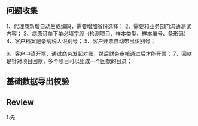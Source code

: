 ## 问题收集
1、代理商新增自动生成编码，需要增加省份选择；
2、需要和业务部门沟通测试内容；
3、病原订单下单必填字段（检测项目、样本类型、样本编号、条形码）
4、客户档案记录纳税人识别号；
5、客户开票自动带出识别号；

6、客户申请开票，通过商务发起对账，然后财务审核通过后才能开票；
7、回款是针对项目回款，多个项目可以组成一个回款的目录；

## 基础数据导出校验
## Review
1.先